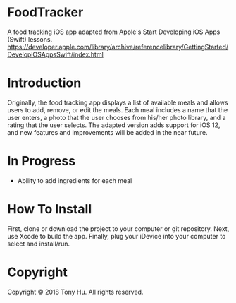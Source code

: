 # FoodTracker
A food tracking iOS app adapted from Apple's Start Developing iOS Apps (Swift) lessons.
https://developer.apple.com/library/archive/referencelibrary/GettingStarted/DevelopiOSAppsSwift/index.html

# Introduction
Originally, the food tracking app displays a list of available meals and allows users to add, remove, or edit the meals. 
Each meal includes a name that the user enters, a photo that the user chooses from his/her photo library, and a rating 
that the user selects.
The adapted version adds support for iOS 12, and new features and improvements will be added in the near future.

# In Progress
- Ability to add ingredients for each meal

# How To Install
First, clone or download the project to your computer or git repository. Next, use Xcode to build the app. Finally, plug 
your iDevice into your computer to select and install/run.

# Copyright
Copyright © 2018 Tony Hu. All rights reserved.
